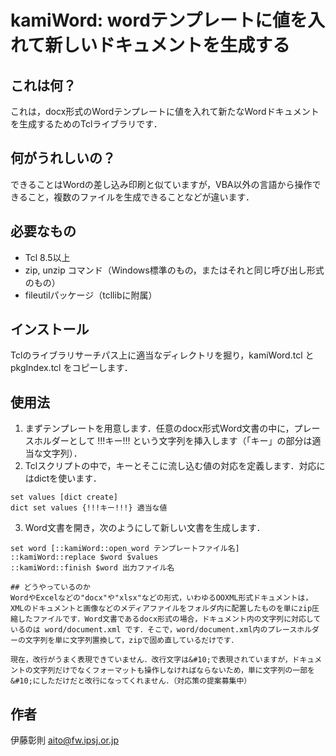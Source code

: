 ﻿# kamiWord: wordテンプレートに値を入れて新しいドキュメントを生成する

## これは何？

これは，docx形式のWordテンプレートに値を入れて新たなWordドキュメントを生成するためのTclライブラリです．

## 何がうれしいの？
できることはWordの差し込み印刷と似ていますが，VBA以外の言語から操作できること，複数のファイルを生成できることなどが違います．

## 必要なもの
- Tcl 8.5以上
- zip, unzip コマンド（Windows標準のもの，またはそれと同じ呼び出し形式のもの）
- fileutilパッケージ（tcllibに附属）

## インストール
Tclのライブラリサーチパス上に適当なディレクトリを掘り，kamiWord.tcl とpkgIndex.tcl をコピーします．

## 使用法

1. まずテンプレートを用意します．任意のdocx形式Word文書の中に，プレースホルダーとして !!!キー!!! という文字列を挿入します（「キー」の部分は適当な文字列）．
2. Tclスクリプトの中で，キーとそこに流し込む値の対応を定義します．対応にはdictを使います．

```
set values [dict create]
dict set values {!!!キー!!!} 適当な値
```

3. Word文書を開き，次のようにして新しい文書を生成します．

```
set word [::kamiWord::open_word テンプレートファイル名]
::kamiWord::replace $word $values
::kamiWord::finish $word 出力ファイル名

## どうやっているのか
WordやExcelなどの"docx"や"xlsx"などの形式，いわゆるOOXML形式ドキュメントは，XMLのドキュメントと画像などのメディアファイルをフォルダ内に配置したものを単にzip圧縮したファイルです．Word文書であるdocx形式の場合，ドキュメント内の文字列に対応しているのは word/document.xml です．そこで，word/document.xml内のプレースホルダーの文字列を単に文字列置換して，zipで固め直しているだけです．

現在，改行がうまく表現できていません．改行文字は&#10;で表現されていますが，ドキュメントの文字列だけでなくフォーマットも操作しなければならないため，単に文字列の一部を&#10;にしただけだと改行になってくれません．（対応策の提案募集中）
```

## 作者
伊藤彰則 aito@fw.ipsj.or.jp
